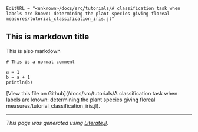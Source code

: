 ```@meta
EditURL = "<unknown>/docs/src/tutorials/A classification task when labels are known: determining the plant species giving floreal measures/tutorial_classification_iris.jl"
```

## This is markdown title
This is also markdown

```@example tutorial_classification_iris
# This is a normal comment
```

```@example tutorial_classification_iris
a = 1
b = a + 1
println(b)
```

[View this file on Github](<unknown>/docs/src/tutorials/A classification task when labels are known: determining the plant species giving floreal measures/tutorial_classification_iris.jl).

---

*This page was generated using [Literate.jl](https://github.com/fredrikekre/Literate.jl).*


